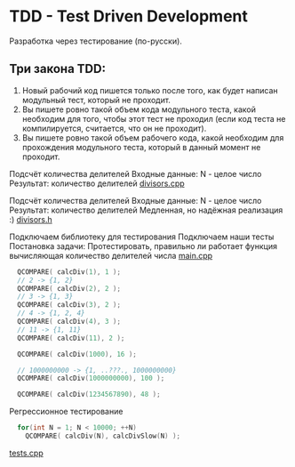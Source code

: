 TDD - Test Driven Development
=============================

Разработка через тестирование (по-русски).

Три закона TDD:
---------------
1. Новый рабочий код пишется только после того,
как будет написан модульный тест,
который не проходит.
2. Вы пишете ровно такой объем кода
модульного теста, какой необходим
для того, чтобы этот тест не проходил
(если код теста не компилируется,
считается, что он не проходит).
3. Вы пишете ровно такой объем рабочего кода,
какой необходим для прохождения модульного теста,
который в данный момент не проходит.

Подсчёт количества делителей
Входные данные:
N - целое число
Результат: количество делителей
[divisors.cpp](divisors.cpp)

Подсчёт количества делителей
Входные данные:
N - целое число
Результат: количество делителей
Медленная, но надёжная реализация :)
[divisors.h](divisors.h)

Подключаем библиотеку для тестирования
Подключаем наши тесты
Постановка задачи:
Протестировать, правильно
ли работает функция вычисляющая
количество делителей числа
[main.cpp](main.cpp)

``` cpp
  QCOMPARE( calcDiv(1), 1 );
  // 2 -> {1, 2}
  QCOMPARE( calcDiv(2), 2 );
  // 3 -> {1, 3}
  QCOMPARE( calcDiv(3), 2 );
  // 4 -> {1, 2, 4}
  QCOMPARE( calcDiv(4), 3 );
  // 11 -> {1, 11}
  QCOMPARE( calcDiv(11), 2 );

  QCOMPARE( calcDiv(1000), 16 );

  // 1000000000 -> {1, ..???., 1000000000}
  QCOMPARE( calcDiv(1000000000), 100 );

  QCOMPARE( calcDiv(1234567890), 48 );
```

Регрессионное тестирование
``` cpp
  for(int N = 1; N < 10000; ++N)
    QCOMPARE( calcDiv(N), calcDivSlow(N) );

```

[tests.cpp](tests.cpp)

